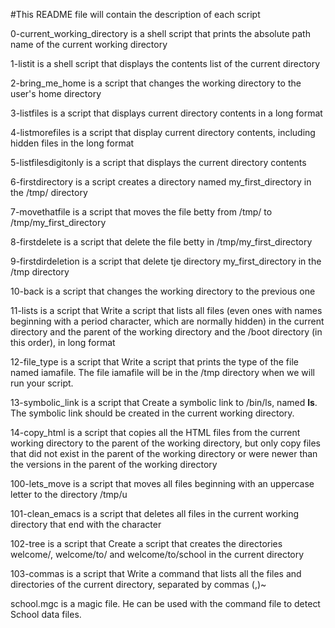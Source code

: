 #This README file will contain the description of each script

0-current_working_directory is a shell script that prints the absolute path name of the current working directory

1-listit is a shell script that displays the contents list of the current directory

2-bring_me_home is a script that changes the working directory to the user's home directory

3-listfiles is a script that displays current directory contents in a long format

4-listmorefiles is a script that display current directory contents, including hidden files in the long format

5-listfilesdigitonly is a script that displays the current directory contents
 
6-firstdirectory is a script creates a directory named my_first_directory in the /tmp/ directory

7-movethatfile is a script that moves the file betty from /tmp/ to /tmp/my_first_directory

8-firstdelete is a script that delete the file betty in /tmp/my_first_directory

9-firstdirdeletion is a script that delete tje directory my_first_directory in the /tmp directory

10-back is a script that changes the working directory to the previous one

11-lists is a script that Write a script that lists all files (even ones with names beginning with a period character, which are normally hidden) in the current directory and the parent of the working directory and the /boot directory (in this order), in long format

12-file_type is a script that Write a script that prints the type of the file named iamafile. The file iamafile will be in the /tmp directory when we will run your script.

13-symbolic_link is a script that Create a symbolic link to /bin/ls, named __ls__. The symbolic link should be created in the current working directory.

14-copy_html is a script that copies all the HTML files from the current working directory to the parent of the working directory, but only copy files that did not exist in the parent of the working directory or were newer than the versions in the parent of the working directory

100-lets_move is a script that moves all files beginning with an uppercase letter to the directory /tmp/u

101-clean_emacs is a script that deletes all files in the current working directory that end with the character 

102-tree is a script that Create a script that creates the directories welcome/, welcome/to/ and welcome/to/school in the current directory

103-commas is a script that Write a command that lists all the files and directories of the current directory, separated by commas (,)~

school.mgc is a magic file. He can be used with the command file to detect School data files. 
